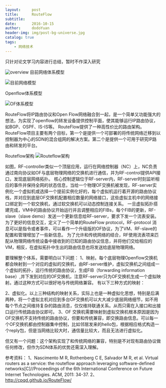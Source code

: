 ```yaml
---
layout:     post
title:      RouteFlow
subtitle:
date:       2016-10-15
author:     dodoYuan
header-img: img/post-bg-universe.jpg
catalog: true
tags:
    - 网络技术
---
```


只针对论文学习内容进行总结，暂时不作深入研究
 
![overview](http://upload-images.jianshu.io/upload_images/3635313-22bdfd575f59cce1.png?imageMogr2/auto-orient/strip%7CimageView2/2/w/1240)
目前网络体系模型
 
![目前网络模型](http://upload-images.jianshu.io/upload_images/3635313-2649bb52ec7e487a.png?imageMogr2/auto-orient/strip%7CimageView2/2/w/1240)

Openflow体系模型
 
![OF体系模型](http://upload-images.jianshu.io/upload_images/3635313-d0d8c942d25095eb.png?imageMogr2/auto-orient/strip%7CimageView2/2/w/1240)

  RouteFlow将IP路由协议和Open Flow网络融合到一起，是一个简单又功能强大的想法，为实现了openflow的转发设备提供控制平面，使其能够运行IP路由协议，如BGP、OSPF、IS-IS等。
   RouteFlow提供了一种高性价比的路由架构。RouteFlow项目主要有两个目标，第一个是提供一个可部署的将传统网络迁移到以控制器为中心的SDN的混合组网的解决方案。第二个是提供一个可用于研究IP路由和转发的平台。

Routeflow架构
![Routeflow架构](http://upload-images.jianshu.io/upload_images/3635313-9078ec2faf3ea1b1.png?imageMogr2/auto-orient/strip%7CimageView2/2/w/1240)

 
   如图，RF-controller类似一个顶层应用，运行在网络控制器（NC）上，NC负责通过南向协议如OF与底层物理网络的交换机进行通信，并为RF-control提供API接口，发现底层网络拓扑。
核心控制逻辑位于RF-server内，RF-server时刻监听相应的事件并保持全网的状态信息，当给一个物理OF交换机被发现，RF-server实例化一个虚拟机或选择一个提前实例化好的，每个虚拟机运行着开源的路由协议栈，并对应到底层OF交换机配置相应数量的网络接口，这些虚拟主机中的网络接口绑定到一个软交换机，通过软交换机可以动态控制连接关系。
一旦虚拟拓扑搭建完成，VM中的路由协议开始运行并且调整相应的FIBs，每个FIB的更新，RF-slave（slave demo）发送一个更新信息给RF-server，要求下发一个流表安装。
为了更好的信息交互，定义了一个简单的RouteFlow protocol，RF-protocol 消息可以是指令或者事件，可以看作一个升级版的OF协议，为了VM、RF-slave的配置和管理增加了一些新信息。
为了允许和传统网络的结合，RF使用流表项来匹配从物理网络传统设备中接收到的已知的路由协议信息，并将他们交给相应的VM，相反，在虚拟拓扑中生出的路由信息也将发送给底层物理网络。

要理解整个体系，需要明白以下问题：
1、映射。每个底层物理Openflow交换机都会映射到一个对应的虚拟的交换机，由RF-server维护，虚拟交换机之间组成一个虚拟的拓扑，运行传统的路由协议，生成FIB（forwarding information base）,并下发到对应的OF交换机，注意RF-server只为OF交换机生成一个虚拟映射。通过这种方式可以很好地与传统网络兼容。
有以下三种方式的映射：
 
2、虚拟化。以上三种结构的映射关系，实际上也是一种虚拟化思想，特别是后满两种，将一个虚拟主机对应到多台OF交换机可以大大减少底层网络细节，如不用每个节点之间维持复杂的路由消息，仅仅维持联通关系。从而只需在入接口和出接口运行传统路由协议即可。
3、OF 交换机需要映射到虚拟交换机根本原因是因为OF交换机不支持传统的路由协议，但要和传统兼容，即交换路由信息。可以每一个OF交换机都由控制器集中控制，比如邻居发来的hello包，根据相应格式构造一个reply包，但是当网络比较大时，通信量比较大，而且无法进行虚拟化。

但又有一个问题：这个架构实现了和传统网络的兼容，特别是不对现有路由协议做任何修改，但作为SDN体系的优势还需深入理解。

参考资料：
1、Nascimento M R, Rothenberg C E, Salvador M R, et al. Virtual routers as a service: the routeflow approach leveraging software-defined networks[C]//Proceedings of the 6th International Conference on Future Internet Technologies. ACM, 2011: 34-37. 
2、http://cpqd.github.io/RouteFlow/
